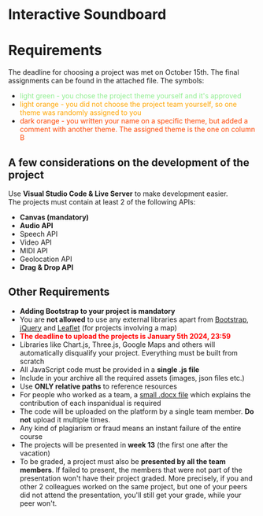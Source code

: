 # Interactive Soundboard

# Requirements

The deadline for choosing a project was met on October 15th. The final assignments can be found in the attached file. The symbols:
- <span style="color:lightgreen;">light green - you chose the project theme yourself and it's approved</span>
- <span style="color:orange;">light orange - you did not choose the project team yourself, so one theme was randomly assigned to you</span>
- <span style="color:orangered">dark orange - you written your name on a specific theme, but added a comment with another theme. The assigned theme is the one on column B</span>
## A few considerations on the development of the project

Use **Visual Studio Code & Live Server** to make development easier.  
The projects must contain at least 2 of the following APIs:
- **Canvas (mandatory)**
- **Audio API**
- Speech API
- Video API
- MIDI API
- Geolocation API
- **Drag & Drop API**

## Other Requirements
  
- **Adding Bootstrap to your project is mandatory**
- You are **not allowed** to use any external libraries apart from [Bootstrap](https://getbootstrap.com/), [jQuery](https://jquery.com/) and [Leaflet](https://leafletjs.com/) (for projects involving a map)
- <span style="color:red;">**The deadline to upload the projects is January 5th 2024, 23:59**</span>
- Libraries like Chart.js, Three.js, Google Maps and others will automatically disqualify your project. Everything must be built from scratch
- All JavaScript code must be provided in a **single .js file**
- Include in your archive all the required assets (images, json files etc.)
- Use **ONLY relative paths** to reference resources
- For people who worked as a team, a <ins>small .docx file</ins> which explains the contribution of each inspanidual is required
- The code will be uploaded on the platform by a single team member. **Do not** upload it multiple times.
- Any kind of plagiarism or fraud means an instant failure of the entire course
- The projects will be presented in **week 13** (the first one after the vacation)
- To be graded, a project must also be **presented by all the team members**. If failed to present, the members that were not part of the presentation won't have their project graded. More precisely, if you and other 2 colleagues worked on the same project, but one of your peers did not attend the presentation, you'll still get your grade, while your peer won't.
